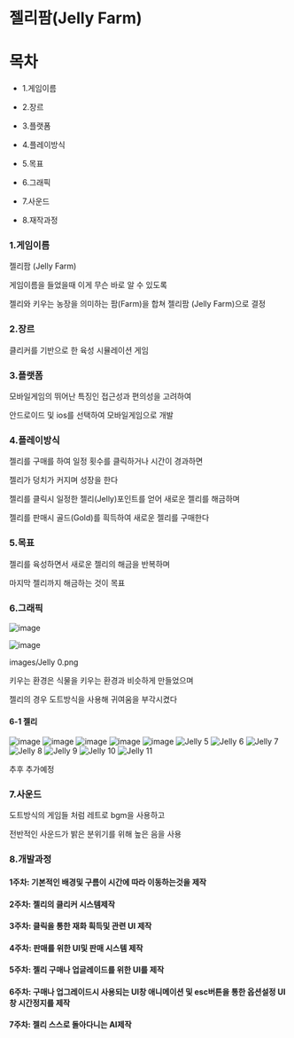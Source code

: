 # 젤리팜(Jelly Farm)



# 목차
- 1.게임이름

- 2.장르

- 3.플랫폼

- 4.플레이방식

- 5.목표

- 6.그래픽

- 7.사운드

- 8.재작과정

### 1.게임이름

젤리팜 (Jelly Farm)

게임이름을 들었을때 이게 무슨 바로 알 수 있도록

젤리와 키우는 농장을 의미하는 팜(Farm)을 합쳐 젤리팜 (Jelly Farm)으로 결정

### 2.장르

클리커를 기반으로 한 육성 시뮬레이션 게임

### 3.플랫폼

모바일게임의 뛰어난 특징인 접근성과 편의성을 고려하여

안드로이드 및 ios를 선택하여 모바일게임으로 개발

### 4.플레이방식

젤리를 구매를 하여 일정 횟수를 클릭하거나 시간이 경과하면

젤리가 덩치가 커지며 성장을 한다

젤리를 클릭시 일정한 젤리(Jelly)포인트를 얻어 새로운 젤리를 해금하며

젤리를 판매시 골드(Gold)를 흭득하여 새로운 젤리를 구매한다

### 5.목표

젤리를 육성하면서 새로운 젤리의 해금을 반복하며

마지막 젤리까지 해금하는 것이 목표

### 6.그래픽

![image](https://user-images.githubusercontent.com/70842040/165079469-f01c1ddc-e130-482b-8506-a0a524a9f7aa.png)


![image](https://user-images.githubusercontent.com/70842040/165079552-aa457ad9-a77c-46a9-b9f9-648ce0fa8aff.png)

images/Jelly 0.png

키우는 환경은 식물을 키우는 환경과 비슷하게 만들었으며

젤리의 경우 도트방식을 사용해 귀여움을 부각시켰다

#### 6-1 젤리
![image](https://user-images.githubusercontent.com/70842040/165079616-bfe9a0a5-14ab-4447-b81a-5bae2a5584d9.png)
![image](https://user-images.githubusercontent.com/70842040/165079645-3bb4a40d-4c71-44fe-8366-7abf13d71619.png)
![image](https://user-images.githubusercontent.com/70842040/165079679-5b10a140-10ab-46a3-a133-1e7cb6902ae9.png)
![image](https://user-images.githubusercontent.com/70842040/165079703-b21b8944-f3e0-4aa1-82d5-d81f17621a8d.png)
![image](https://user-images.githubusercontent.com/70842040/165079744-a677f247-b377-4be8-8870-c58df7f7c4df.png)
![Jelly 5](https://user-images.githubusercontent.com/70842040/165079772-ee709580-bf12-4962-b9a0-ca5d16a84141.png)
![Jelly 6](https://user-images.githubusercontent.com/70842040/165079798-1bc2479c-4d6a-4cfe-bfec-5bb808102f66.png)
![Jelly 7](https://user-images.githubusercontent.com/70842040/165079820-35cb35e6-caef-41d8-a844-117bd3f85d94.png)
![Jelly 8](https://user-images.githubusercontent.com/70842040/165079829-af782703-6dd1-45df-8260-3d57d0f9e1c8.png)
![Jelly 9](https://user-images.githubusercontent.com/70842040/165079843-19b6743a-7437-4806-9705-90427b961a2e.png)
![Jelly 10](https://user-images.githubusercontent.com/70842040/165079855-12ef6b5a-6652-402e-8f23-6361aaaec072.png)
![Jelly 11](https://user-images.githubusercontent.com/70842040/165079871-bdefc106-6362-4bff-b69d-cc94e1356ad9.png)


추후 추가예정

### 7.사운드

도트방식의 게임들 처럼 레트로 bgm을 사용하고

전반적인 사운드가 밝은 분위기를 위해 높은 음을 사용


### 8.개발과정

#### 1주차: 기본적인 배경및 구름이 시간에 따라 이동하는것을 제작

#### 2주차: 젤리의 클리커 시스템제작

#### 3주차: 클릭을 통한 재화 흭득및 관련 UI 제작

#### 4주차: 판매를 위한 UI및 판매 시스템 제작

#### 5주차: 젤리 구매나 업글레이드를 위한 UI를 제작

#### 6주차: 구매나 업그레이드시 사용되는 UI창 애니메이션 및 esc버튼을 통한 옵션설정 UI창 시간정지를 제작

#### 7주차: 젤리 스스로 돌아다니는 AI제작




